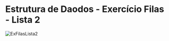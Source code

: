 # Estrutura de Daodos - Exercício Filas - Lista 2

![ExFilasLista2](https://github.com/Matheus-Marti1/ed-exercicio-filas-lista-2/assets/30555147/4e902d18-e26c-4c81-b5d3-cd59a4f79d8d)
